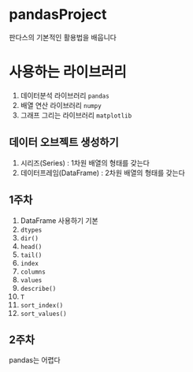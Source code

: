 # pandasProject
판다스의 기본적인 활용법을 배웁니다

# 사용하는 라이브러리
1. 데이터분석 라이브러리 `pandas`
2. 배열 연산 라이브러리 `numpy`
3. 그래프 그리는 라이브러리 `matplotlib`

## 데이터 오브젝트 생성하기
1. 시리즈(Series) : 1차원 배열의 형태를 갖는다
2. 데이터프레임(DataFrame) : 2차원 배열의 형태를 갖는다

## 1주차
1. DataFrame 사용하기 기본
2. `dtypes`
3. `dir()`
4. `head()`
5. `tail()`
6. `index`
7. `columns`
8. `values`
9. `describe()`
10. `T`
11. `sort_index()`
12. `sort_values()`

## 2주차
pandas는 어렵다